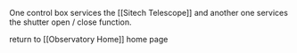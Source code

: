 One control box services the [[Sitech Telescope]] and another one services the shutter open / close function.






return to [[Observatory Home]] home page